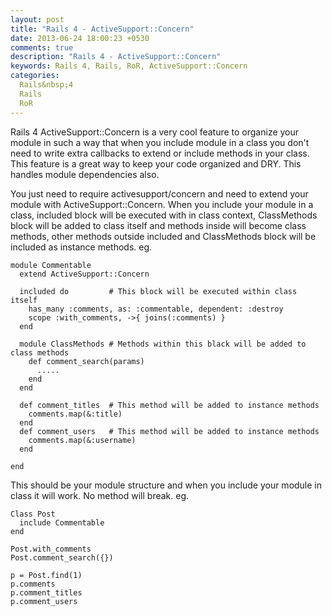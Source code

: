 ```yaml
---
layout: post
title: "Rails 4 - ActiveSupport::Concern"
date: 2013-06-24 18:00:23 +0530
comments: true
description: "Rails 4 - ActiveSupport::Concern"
keywords: Rails 4, Rails, RoR, ActiveSupport::Concern
categories:
  Rails&nbsp;4
  Rails
  RoR 
---
```


Rails 4 ActiveSupport::Concern is a very cool feature to organize your module in such a way 
that when you include module in a class you don't need to write extra callbacks to extend or 
include methods in your class. This feature is a great way to keep your code organized and DRY. This handles module dependencies also.
<!--more-->
You just need to require activesupport/concern and need to extend your module with ActiveSupport::Concern. 
When you include your module in a class, included block will be executed with in class 
context, ClassMethods block will be added to class itself and methods inside will become 
class methods, other methods outside included and ClassMethods block will be included as 
instance methods. eg.

    module Commentable
      extend ActiveSupport::Concern

      included do         # This block will be executed within class itself
        has_many :comments, as: :commentable, dependent: :destroy
        scope :with_comments, ->{ joins(:comments) }
      end 

      module ClassMethods # Methods within this black will be added to class methods
        def comment_search(params)
          .....
        end
      end

      def comment_titles  # This method will be added to instance methods
        comments.map(&:title) 
      end      
      def comment_users   # This method will be added to instance methods
        comments.map(&:username)
      end

    end

This should be your module structure and when you include your module in class it will work.
No method will break. eg.

    Class Post
      include Commentable
    end

    Post.with_comments  
    Post.comment_search({}) 

    p = Post.find(1)
    p.comments
    p.comment_titles
    p.comment_users

     

